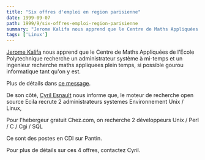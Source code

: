 ```yaml
---
title: "Six offres d'emploi en region parisienne"
date: 1999-09-07
path: 1999/9/six-offres-emploi-region-parisienne
summary: "Jerome Kalifa nous apprend que le Centre de Maths Appliquées de l'Ecole Polytechnique recherche un administrateur système à mi-temps et un ingenieur recherche maths appliquees plein temps, si possible gourou informatique tant qu'on y est."
tags: ['Linux']
---
```


<P><A HREF="mailto:Jerome.Kalifa@polytechnique.fr">Jerome Kalifa</A>
nous apprend que le Centre de Maths Appliquées de l'Ecole Polytechnique
recherche un administrateur système à mi-temps et un ingenieur recherche
maths appliquees plein temps, si possible gourou informatique tant qu'on
y est.</P>

<P>Plus de détails dans <A HREF="http://linux-center.org/articles/9909/kalifa.txt">ce message</A>.</P>

<P>De son côté, <A HREF="mailto:ce@ecila.fr">Cyril Esnault</A> nous informe
que, le moteur de recherche open source Ecila recrute 2 administrateurs
systemes Environnement Unix / Linux,</P>

<P>Pour l'hebergeur gratuit Chez.com, on recherche 2 développeurs Unix /
Perl / C / Cgi / SQL</P>

<P>Ce sont des postes en CDI sur Pantin.</P>

<P>Pour plus de détails sur ces 4 offres, contactez Cyril.</P>


